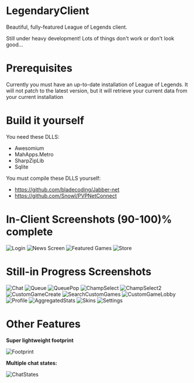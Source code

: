 LegendaryClient
===============

Beautiful, fully-featured League of Legends client.

Still under heavy development! Lots of things don't work or don't look good...

Prerequisites
=============

Currently you must have an up-to-date installation of League of Legends. It will not patch to the latest version, but it will retrieve your current data from your current installation

Build it yourself
=================

You need these DLLS:

* Awesomium
* MahApps.Metro
* SharpZipLib
* Sqlite

You must compile these DLLS yourself:

* https://github.com/bladecoding/Jabber-net
* https://github.com/Snowl/PVPNetConnect

In-Client Screenshots (90-100)% complete
=====================

![Login](http://i.imgur.com/KlRS9G2.jpg)
![News Screen](http://i.imgur.com/UagU9fw.png)
![Featured Games](http://i.imgur.com/lvFTsXP.png)
![Store](http://i.imgur.com/VvdjTrA.png)

Still-in Progress Screenshots 
=============================

![Chat](http://i.imgur.com/A9ZVb2I.jpg)
![Queue](http://i.imgur.com/BuDdtyd.png)
![QueuePop](http://i.imgur.com/KAt5KXR.png)
![ChampSelect](http://i.imgur.com/KEZHtw2.jpg)
![ChampSelect2](http://i.imgur.com/FBK2dw3.jpg)
![CustomGameCreate](http://i.imgur.com/vig8S6P.png)
![SearchCustomGames](http://i.imgur.com/1j5Yw8c.png)
![CustomGameLobby](http://i.imgur.com/Z345BSm.png)
![Profile](http://i.imgur.com/BSLpms5.png)
![AggregatedStats](http://puu.sh/5CHtN.jpg)
![Skins](http://i.imgur.com/Lsz3x4d.jpg)
![Settings](http://i.imgur.com/ZTktZTY.png)

Other Features
======

**Super lightweight footprint**

![Footprint](http://i.imgur.com/BAN9o6X.png)

**Multiple chat states:**

![ChatStates](http://i.imgur.com/TY96nl5.png)